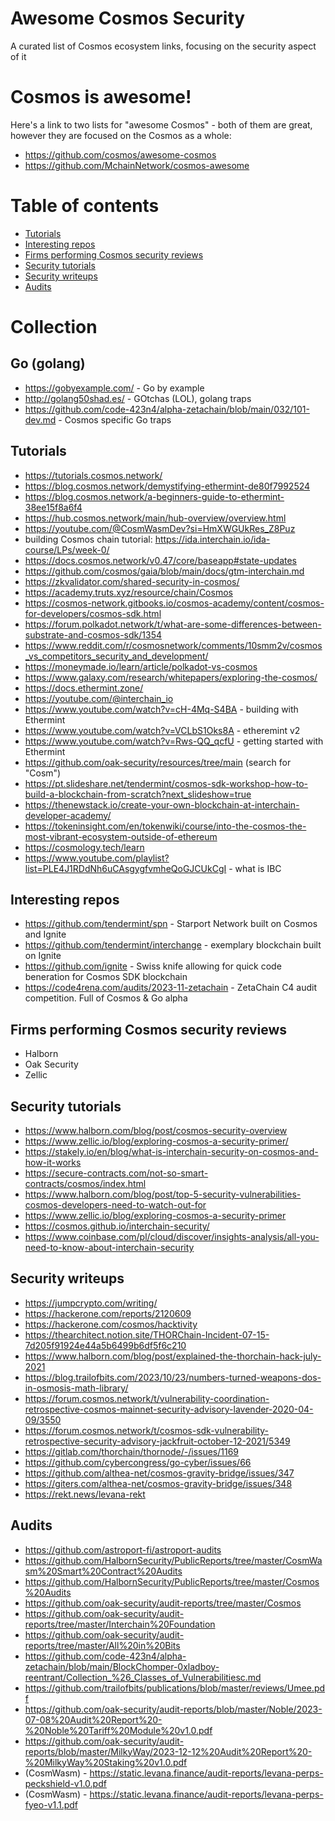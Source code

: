 # Awesome Cosmos Security
A curated list of Cosmos ecosystem links, focusing on the security aspect of it

# Cosmos is awesome!
Here's a link to two lists for "awesome Cosmos" - both of them are great, however they are focused on the Cosmos as a whole:
* https://github.com/cosmos/awesome-cosmos
* https://github.com/MchainNetwork/cosmos-awesome

# Table of contents
* [Tutorials](#tutorials)
* [Interesting repos](#interesting-repos)
* [Firms performing Cosmos security reviews](#firms-performing-cosmos-security-reviews)
* [Security tutorials](#security-tutorials)
* [Security writeups](#security-writeups)
* [Audits](#audits)

# Collection

## Go (golang)
* https://gobyexample.com/ - Go by example
* http://golang50shad.es/ - GOtchas (LOL), golang traps
* https://github.com/code-423n4/alpha-zetachain/blob/main/032/101-dev.md - Cosmos specific Go traps

## Tutorials
* https://tutorials.cosmos.network/
* https://blog.cosmos.network/demystifying-ethermint-de80f7992524
* https://blog.cosmos.network/a-beginners-guide-to-ethermint-38ee15f8a6f4
* https://hub.cosmos.network/main/hub-overview/overview.html
* https://youtube.com/@CosmWasmDev?si=HmXWGUkRes_Z8Puz
* building Cosmos chain tutorial: https://ida.interchain.io/ida-course/LPs/week-0/
* https://docs.cosmos.network/v0.47/core/baseapp#state-updates
* https://github.com/cosmos/gaia/blob/main/docs/gtm-interchain.md
* https://zkvalidator.com/shared-security-in-cosmos/
* https://academy.truts.xyz/resource/chain/Cosmos
* https://cosmos-network.gitbooks.io/cosmos-academy/content/cosmos-for-developers/cosmos-sdk.html
* https://forum.polkadot.network/t/what-are-some-differences-between-substrate-and-cosmos-sdk/1354
* https://www.reddit.com/r/cosmosnetwork/comments/10smm2v/cosmos_vs_competitors_security_and_development/
* https://moneymade.io/learn/article/polkadot-vs-cosmos
* https://www.galaxy.com/research/whitepapers/exploring-the-cosmos/
* https://docs.ethermint.zone/
* https://youtube.com/@interchain_io
* https://www.youtube.com/watch?v=cH-4Mq-S4BA - building with Ethermint
* https://www.youtube.com/watch?v=VCLbS1Oks8A - etheremint v2
* https://www.youtube.com/watch?v=Rws-QQ_qcfU - getting started with Ethermint
* https://github.com/oak-security/resources/tree/main (search for "Cosm")
* https://pt.slideshare.net/tendermint/cosmos-sdk-workshop-how-to-build-a-blockchain-from-scratch?next_slideshow=true
* https://thenewstack.io/create-your-own-blockchain-at-interchain-developer-academy/
* https://tokeninsight.com/en/tokenwiki/course/into-the-cosmos-the-most-vibrant-ecosystem-outside-of-ethereum
* https://cosmology.tech/learn
* https://www.youtube.com/playlist?list=PLE4J1RDdNh6uCAsgygfvmheQoGJCUkCgI - what is IBC

## Interesting repos
* https://github.com/tendermint/spn - Starport Network built on Cosmos and Ignite
* https://github.com/tendermint/interchange - exemplary blockchain built on Ignite
* https://github.com/ignite - Swiss knife allowing for quick code beneration for Cosmos SDK blockchain
* https://code4rena.com/audits/2023-11-zetachain - ZetaChain C4 audit competition. Full of Cosmos & Go alpha

## Firms performing Cosmos security reviews
* Halborn
* Oak Security
* Zellic

## Security tutorials
* https://www.halborn.com/blog/post/cosmos-security-overview
* https://www.zellic.io/blog/exploring-cosmos-a-security-primer/
* https://stakely.io/en/blog/what-is-interchain-security-on-cosmos-and-how-it-works
* https://secure-contracts.com/not-so-smart-contracts/cosmos/index.html
* https://www.halborn.com/blog/post/top-5-security-vulnerabilities-cosmos-developers-need-to-watch-out-for
* https://www.zellic.io/blog/exploring-cosmos-a-security-primer
* https://cosmos.github.io/interchain-security/
* https://www.coinbase.com/pl/cloud/discover/insights-analysis/all-you-need-to-know-about-interchain-security

## Security writeups
* https://jumpcrypto.com/writing/
* https://hackerone.com/reports/2120609
* https://hackerone.com/cosmos/hacktivity
* https://thearchitect.notion.site/THORChain-Incident-07-15-7d205f91924e44a5b6499b6df5f6c210
* https://www.halborn.com/blog/post/explained-the-thorchain-hack-july-2021
* https://blog.trailofbits.com/2023/10/23/numbers-turned-weapons-dos-in-osmosis-math-library/
* https://forum.cosmos.network/t/vulnerability-coordination-retrospective-cosmos-mainnet-security-advisory-lavender-2020-04-09/3550
* https://forum.cosmos.network/t/cosmos-sdk-vulnerability-retrospective-security-advisory-jackfruit-october-12-2021/5349
* https://gitlab.com/thorchain/thornode/-/issues/1169
* https://github.com/cybercongress/go-cyber/issues/66
* https://github.com/althea-net/cosmos-gravity-bridge/issues/347
* https://giters.com/althea-net/cosmos-gravity-bridge/issues/348
* https://rekt.news/levana-rekt

## Audits
* https://github.com/astroport-fi/astroport-audits
* https://github.com/HalbornSecurity/PublicReports/tree/master/CosmWasm%20Smart%20Contract%20Audits
* https://github.com/HalbornSecurity/PublicReports/tree/master/Cosmos%20Audits
* https://github.com/oak-security/audit-reports/tree/master/Cosmos
* https://github.com/oak-security/audit-reports/tree/master/Interchain%20Foundation
* https://github.com/oak-security/audit-reports/tree/master/All%20in%20Bits
* https://github.com/code-423n4/alpha-zetachain/blob/main/BlockChomper-0xladboy-reentrant/Collection_%26_Classes_of_Vulnerabilitiesc.md
* https://github.com/trailofbits/publications/blob/master/reviews/Umee.pdf
* https://github.com/oak-security/audit-reports/blob/master/Noble/2023-07-08%20Audit%20Report%20-%20Noble%20Tariff%20Module%20v1.0.pdf
* https://github.com/oak-security/audit-reports/blob/master/MilkyWay/2023-12-12%20Audit%20Report%20-%20MilkyWay%20Staking%20v1.0.pdf
* (CosmWasm) - https://static.levana.finance/audit-reports/levana-perps-peckshield-v1.0.pdf
* (CosmWasm) - https://static.levana.finance/audit-reports/levana-perps-fyeo-v1.1.pdf
